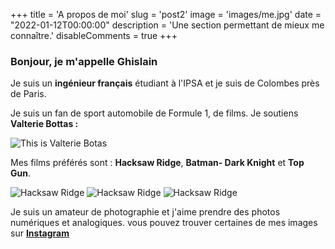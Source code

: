 +++
title = 'A propos de moi'
slug = 'post2'
image = 'images/me.jpg'
date = "2022-01-12T00:00:00"
description = 'Une section permettant de mieux me connaître.'
disableComments = true
+++

###  Bonjour, je m'appelle Ghislain

Je suis un **ingénieur français** étudiant à l'IPSA et je suis de Colombes près de Paris. 

Je suis un fan de sport automobile de Formule 1, de films.
Je soutiens **Valterie Bottas :**

![This is Valterie Botas](https://cdn.discordapp.com/attachments/931208257673003048/931209724735656006/f1-bottas-mercedes_0.png)

Mes films préférés sont : **Hacksaw Ridge**, **Batman- Dark Knight** et **Top Gun**.

![Hacksaw Ridge](https://m.media-amazon.com/images/I/41wKxWwZThL._AC_.jpg)
![Hacksaw Ridge](https://cdn.discordapp.com/attachments/931208257673003048/931216015042437190/71dwS9phhCL.__AC_SX300_SY300_QL70_ML2_.jpg)
![Hacksaw Ridge](https://cdn.discordapp.com/attachments/931208257673003048/931215362769444874/617GD9g5ChL._AC_SY879_.jpg)



Je suis un amateur de photographie et j'aime prendre des photos numériques et analogiques. 
vous pouvez trouver certaines de mes images sur **[Instagram](https://www.instagram.com/ghislain.ast/?hl=fr)**

